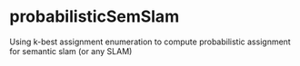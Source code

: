 # probabilisticSemSlam
Using k-best assignment enumeration to compute probabilistic assignment for semantic slam (or any SLAM)
